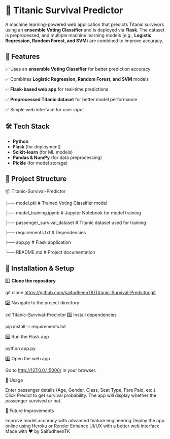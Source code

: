 # 🚢 Titanic Survival Predictor  

A machine learning-powered web application that predicts Titanic survivors using an **ensemble Voting Classifier** and is deployed via **Flask**. The dataset is preprocessed, and multiple machine learning models (e.g., **Logistic Regression, Random Forest, and SVM**) are combined to improve accuracy.  

## 📌 Features  
✅ Uses an **ensemble Voting Classifier** for better prediction accuracy  

✅ Combines **Logistic Regression, Random Forest, and SVM** models  

✅ **Flask-based web app** for real-time predictions  

✅ **Preprocessed Titanic dataset** for better model performance  

✅ Simple web interface for user input  

## 🛠 Tech Stack  
- **Python**  
- **Flask** (for deployment)  
- **Scikit-learn** (for ML models)  
- **Pandas & NumPy** (for data preprocessing)  
- **Pickle** (for model storage)  

## 📂 Project Structure 
📦 Titanic-Survival-Predictor

├── model.pkl # Trained Voting Classifier model

├── model_training.ipynb # Jupyter Notebook for model training

├── passenger_survival_dataset # Titanic dataset used for training

├── requirements.txt # Dependencies

├── app.py # Flask application

└── README.md # Project documentation



## 🔧 Installation & Setup  
1️⃣ **Clone the repository**  

git clone https://github.com/saifudheenTK/Titanic-Survival-Predictor.git

2️⃣ Navigate to the project directory


cd Titanic-Survival-Predictor
3️⃣ Install dependencies


pip install -r requirements.txt

4️⃣ Run the Flask app

python app.py

5️⃣ Open the web app

Go to http://127.0.0.1:5000/ in your browser.

🎯 Usage

Enter passenger details (Age, Gender, Class, Seat Type, Fare Paid, etc.).
Click Predict to get survival probability.
The app will display whether the passenger survived or not.


🚀 Future Improvements

Improve model accuracy with advanced feature engineering
Deploy the app online using Heroku or Render
Enhance UI/UX with a better web interface
Made with ❤️ by SaifudheenTK
